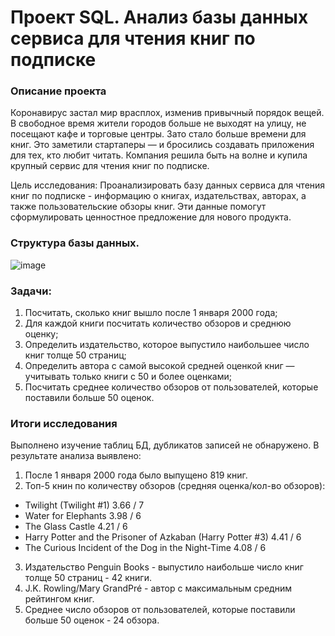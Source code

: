 # Проект SQL. Анализ базы данных сервиса для чтения книг по подписке

### Описание проекта
Коронавирус застал мир врасплох, изменив привычный порядок вещей. В свободное время жители городов больше не выходят на улицу, не посещают кафе и торговые центры. Зато стало больше времени для книг. Это заметили стартаперы — и бросились создавать приложения для тех, кто любит читать. Компания решила быть на волне и купила крупный сервис для чтения книг по подписке.

Цель исследования: Проанализировать базу данных сервиса для чтения книг по подписке - информацию о книгах, издательствах, авторах, а также пользовательские обзоры книг. Эти данные помогут сформулировать ценностное предложение для нового продукта.

### Структура базы данных. 
![image](https://user-images.githubusercontent.com/89249976/194262564-65f5cf2a-fa48-4b5d-be8c-c0e17832ec42.png)

### Задачи:
1) Посчитать, сколько книг вышло после 1 января 2000 года;
2) Для каждой книги посчитать количество обзоров и среднюю оценку;
3) Определить издательство, которое выпустило наибольшее число книг толще 50 страниц;
4) Определить автора с самой высокой средней оценкой книг — учитывать только книги с 50 и более оценками;
5) Посчитать среднее количество обзоров от пользователей, которые поставили больше 50 оценок.

### Итоги исследования 
Выполнено изучение таблиц БД, дубликатов записей не обнаружено.
В результате анализа выявлено:
1. После 1 января 2000 года было выпущено 819 книг.
2. Топ-5 книн по количеству обзоров (средняя оценка/кол-во обзоров):
- Twilight (Twilight #1) 3.66 / 7
- Water for Elephants 3.98 / 6
- The Glass Castle 4.21 / 6
- Harry Potter and the Prisoner of Azkaban (Harry Potter #3) 4.41 / 6
- The Curious Incident of the Dog in the Night-Time 4.08 / 6
3. Издательство Penguin Books - выпустило наибольше число книг толще 50 страниц - 42 книги.
4. J.K. Rowling/Mary GrandPré - автор с максимальным средним рейтингом книг.
5. Среднее число обзоров от пользователей, которые поставили больше 50 оценок - 24 обзора.
